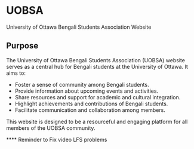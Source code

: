 # UOBSA
University of Ottawa Bengali Students Association Website
## Purpose

The University of Ottawa Bengali Students Association (UOBSA) website serves as a central hub for Bengali students at the University of Ottawa. It aims to:

- Foster a sense of community among Bengali students.
- Provide information about upcoming events and activities.
- Share resources and support for academic and cultural integration.
- Highlight achievements and contributions of Bengali students.
- Facilitate communication and collaboration among members.

This website is designed to be a resourceful and engaging platform for all members of the UOBSA community.


**** Reminder to Fix video LFS problems
